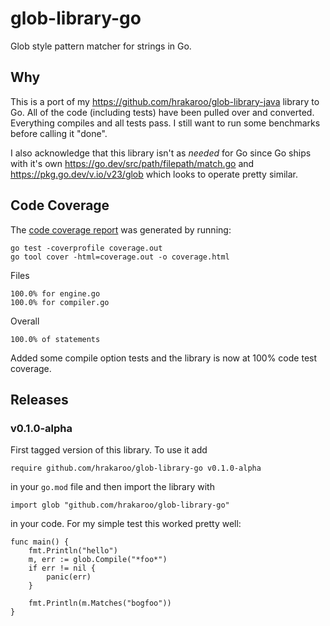 # glob-library-go

Glob style pattern matcher for strings in Go.

## Why

This is a port of my https://github.com/hrakaroo/glob-library-java library
to Go.  All of the code (including tests) have been pulled over and converted. 
Everything compiles and all tests pass. I still want to run some benchmarks 
before calling it "done".

I also acknowledge that this library isn't as _needed_ for Go since Go ships
with it's own https://go.dev/src/path/filepath/match.go and https://pkg.go.dev/v.io/v23/glob 
which looks to operate pretty similar.

## Code Coverage

The [code coverage report](https://htmlpreview.github.io/?https://github.com/hrakaroo/glob-library-go/blob/master/coverage.html) was generated by running:

```
go test -coverprofile coverage.out
go tool cover -html=coverage.out -o coverage.html
```

Files
```
100.0% for engine.go
100.0% for compiler.go
```

Overall
```
100.0% of statements
```

Added some compile option tests and the library is now at 100% code test coverage.

## Releases

### v0.1.0-alpha

First tagged version of this library. To use it add

`require github.com/hrakaroo/glob-library-go v0.1.0-alpha`

in your `go.mod` file and then import the library with

`import glob "github.com/hrakaroo/glob-library-go"`

in your code.  For my simple test this worked pretty well:

```
func main() {
	fmt.Println("hello")
	m, err := glob.Compile("*foo*")
	if err != nil {
		panic(err)
	}

	fmt.Println(m.Matches("bogfoo"))
}
```
